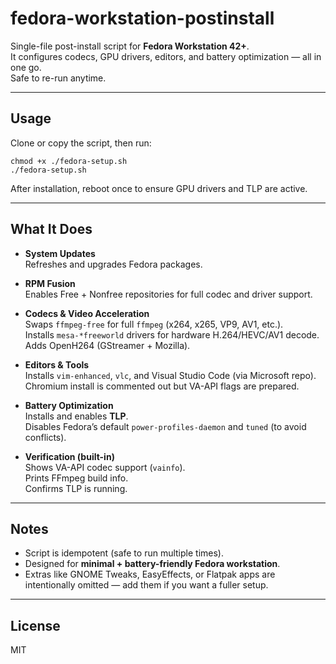# fedora-workstation-postinstall

Single-file post-install script for **Fedora Workstation 42+**.  
It configures codecs, GPU drivers, editors, and battery optimization — all in one go.  
Safe to re-run anytime.

---

## Usage

Clone or copy the script, then run:

    chmod +x ./fedora-setup.sh
    ./fedora-setup.sh

After installation, reboot once to ensure GPU drivers and TLP are active.

---

## What It Does

- **System Updates**  
  Refreshes and upgrades Fedora packages.

- **RPM Fusion**  
  Enables Free + Nonfree repositories for full codec and driver support.

- **Codecs & Video Acceleration**  
  Swaps `ffmpeg-free` for full `ffmpeg` (x264, x265, VP9, AV1, etc.).  
  Installs `mesa-*freeworld` drivers for hardware H.264/HEVC/AV1 decode.  
  Adds OpenH264 (GStreamer + Mozilla).

- **Editors & Tools**  
  Installs `vim-enhanced`, `vlc`, and Visual Studio Code (via Microsoft repo).  
  Chromium install is commented out but VA-API flags are prepared.

- **Battery Optimization**  
  Installs and enables **TLP**.  
  Disables Fedora’s default `power-profiles-daemon` and `tuned` (to avoid conflicts).

- **Verification (built-in)**  
  Shows VA-API codec support (`vainfo`).  
  Prints FFmpeg build info.  
  Confirms TLP is running.

---

## Notes

- Script is idempotent (safe to run multiple times).  
- Designed for **minimal + battery-friendly Fedora workstation**.  
- Extras like GNOME Tweaks, EasyEffects, or Flatpak apps are intentionally omitted — add them if you want a fuller setup.

---

## License

MIT
